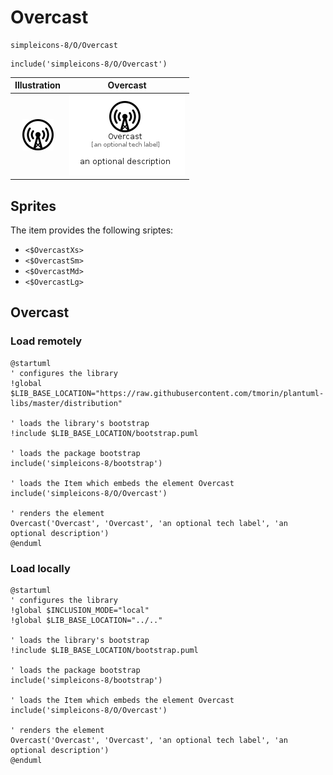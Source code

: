 # Overcast


```text
simpleicons-8/O/Overcast
```

```text
include('simpleicons-8/O/Overcast')
```



| Illustration | Overcast |
| :---: | :---: |
| ![illustration for Illustration](../../simpleicons-8/O/Overcast.png) | ![illustration for Overcast](../../simpleicons-8/O/Overcast.Local.png) |



## Sprites
The item provides the following sriptes:

- `<$OvercastXs>`
- `<$OvercastSm>`
- `<$OvercastMd>`
- `<$OvercastLg>`





## Overcast

### Load remotely
```plantuml
@startuml
' configures the library
!global $LIB_BASE_LOCATION="https://raw.githubusercontent.com/tmorin/plantuml-libs/master/distribution"

' loads the library's bootstrap
!include $LIB_BASE_LOCATION/bootstrap.puml

' loads the package bootstrap
include('simpleicons-8/bootstrap')

' loads the Item which embeds the element Overcast
include('simpleicons-8/O/Overcast')

' renders the element
Overcast('Overcast', 'Overcast', 'an optional tech label', 'an optional description')
@enduml
```

### Load locally
```plantuml
@startuml
' configures the library
!global $INCLUSION_MODE="local"
!global $LIB_BASE_LOCATION="../.."

' loads the library's bootstrap
!include $LIB_BASE_LOCATION/bootstrap.puml

' loads the package bootstrap
include('simpleicons-8/bootstrap')

' loads the Item which embeds the element Overcast
include('simpleicons-8/O/Overcast')

' renders the element
Overcast('Overcast', 'Overcast', 'an optional tech label', 'an optional description')
@enduml
```

